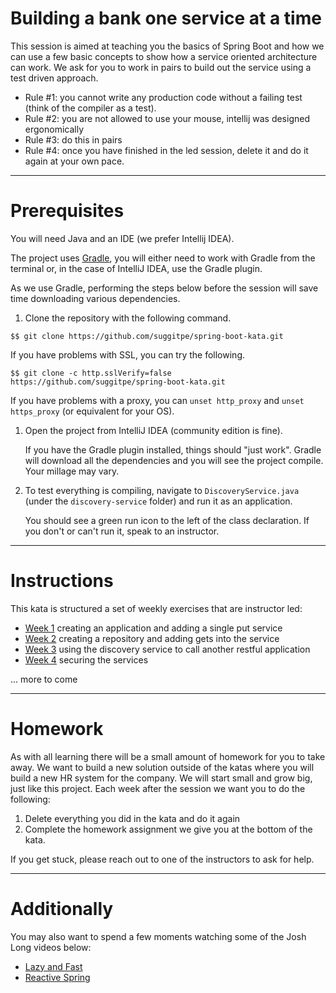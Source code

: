 # Building a bank one service at a time
This session is aimed at teaching you the basics of Spring Boot and how we can use a few basic concepts to show how a service oriented architecture can work.  We ask for you to work in pairs to build out the service using a test driven approach.

* Rule #1: you cannot write any production code without a failing test (think of the compiler as a test).
* Rule #2: you are not allowed to use your mouse, intellij was designed ergonomically
* Rule #3: do this in pairs
* Rule #4: once you have finished in the led session, delete it and do it again at your own pace.

----
# Prerequisites

You will need Java and an IDE (we prefer Intellij IDEA). 

The project uses [Gradle](https://gradle.org/), you will either need to work with Gradle from the terminal or, in the case of IntelliJ IDEA, use the Gradle plugin. 

As we use Gradle, performing the steps below before the session will save time downloading various dependencies.


1. Clone the repository with the following command.

```shell
$$ git clone https://github.com/suggitpe/spring-boot-kata.git
```
  
   If you have problems with SSL, you can try the following.

```shell
$$ git clone -c http.sslVerify=false https://github.com/suggitpe/spring-boot-kata.git
```
   
   If you have problems with a proxy, you can `unset http_proxy` and `unset https_proxy` (or equivalent for your OS).

1. Open the project from IntelliJ IDEA (community edition is fine). 

   If you have the Gradle plugin installed, things should "just work". Gradle will download all the dependencies and you will see the project compile. Your millage may vary.

1. To test everything is compiling, navigate to `DiscoveryService.java` (under the `discovery-service` folder) and run it as an application.

   You should see a green run icon to the left of the class declaration. If you don't or can't run it, speak to an instructor.

----
# Instructions
This kata is structured a set of weekly exercises that are instructor led:

* [Week 1](instructions/week-1.md) creating an application and adding a single put service
* [Week 2](instructions/week-2.md) creating a repository and adding gets into the service
* [Week 3](instructions/week-3.md) using the discovery service to call another restful application
* [Week 4](instructions/week-4.md) securing the services

... more to come 

----
# Homework
As with all learning there will be a small amount of homework for you to take away.  We want to build a new solution outside of the katas where you will build a new HR system for the company.  We will start small and grow big, just like this project.  Each week after the session we want you to do the following:

1. Delete everything you did in the kata and do it again
1. Complete the homework assignment we give you at the bottom of the kata.

If you get stuck, please reach out to one of the instructors to ask for help.

----
# Additionally 
You may also want to spend a few moments watching some of the Josh Long videos below:

* [Lazy and Fast](https://www.youtube.com/watch?v=_m4xpHUf55E)
* [Reactive Spring](https://www.youtube.com/watch?v=1F10gr2pbvQ)

